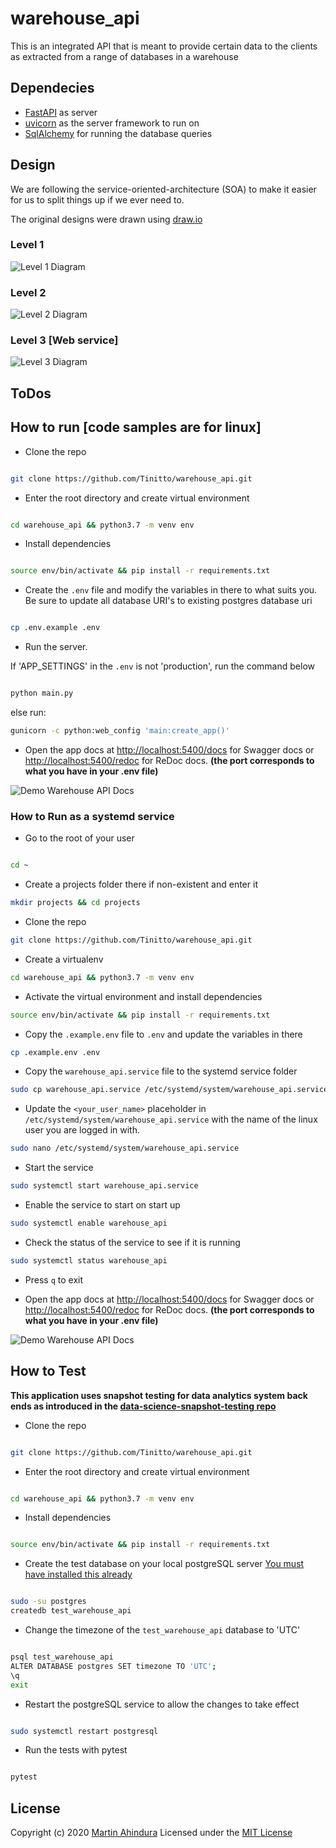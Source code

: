 # warehouse_api

This is an integrated API that is meant to provide certain data to the clients as extracted from a range of databases
in a warehouse

<!--
## Demos

- [Demo Swagger docs](https://warehouse.sopherapps.com/docs)
- [Demo ReDoc docs](https://warehouse.sopherapps.com/redoc)
-->

## Dependecies

- [FastAPI](https://fastapi.tiangolo.com/) as server
- [uvicorn](www.uvicorn.org) as the server framework to run on
- [SqlAlchemy](https://www.sqlalchemy.org/) for running the database queries

## Design

We are following the service-oriented-architecture (SOA) to make it easier for us to split things up if we ever need to.

The original designs were drawn using [draw.io](https://drive.google.com/file/d/1T_MGu49zsf7bjWeqI8cXAvPBRjrSB4NQ/view?usp=sharing)

### Level 1

![Level 1 Diagram](.designs/warehouse_api_soa_level_1.png)

### Level 2

![Level 2 Diagram](.designs/warehouse_api_soa_level_2.png)

### Level 3 [Web service]

![Level 3 Diagram](.designs/warehouse_api_soa_level_3.png)

## ToDos


## How to run [code samples are for linux]

- Clone the repo

```bash

git clone https://github.com/Tinitto/warehouse_api.git
```

- Enter the root directory and create virtual environment

```bash

cd warehouse_api && python3.7 -m venv env
```

- Install dependencies

```bash

source env/bin/activate && pip install -r requirements.txt
```

- Create the `.env` file and modify the variables in there to what suits you. Be sure to update 
all database URI's to existing postgres database uri

```bash

cp .env.example .env
```

- Run the server. 

If 'APP_SETTINGS' in the `.env` is not 'production', run the command below

```bash

python main.py
```

else run:

```bash
gunicorn -c python:web_config 'main:create_app()'
```

- Open the app docs at [http://localhost:5400/docs](http://localhost:5400/docs) for Swagger docs
 or [http://localhost:5400/redoc](http://localhost:5400/redoc) for ReDoc docs. 
 **(the port corresponds to what you have in your .env file)**
 
 
![Demo Warehouse API Docs](.designs/demo_warehouse_api.png)
 
### How to Run as a systemd service

- Go to the root of your user

```bash

cd ~
```

- Create a projects folder there if non-existent and enter it

```bash
mkdir projects && cd projects
```

- Clone the repo

```bash
git clone https://github.com/Tinitto/warehouse_api.git
```

- Create a virtualenv

```bash
cd warehouse_api && python3.7 -m venv env
```

- Activate the virtual environment and install dependencies

```bash
source env/bin/activate && pip install -r requirements.txt
```

- Copy the `.example.env` file to `.env` and update the variables in there

```bash
cp .example.env .env
```

- Copy the `warehouse_api.service` file to the systemd service folder

```bash
sudo cp warehouse_api.service /etc/systemd/system/warehouse_api.service
```

- Update the `<your_user_name>` placeholder in `/etc/systemd/system/warehouse_api.service` with the name 
of the linux user you are logged in with.

```bash
sudo nano /etc/systemd/system/warehouse_api.service
``` 

- Start the service

```bash
sudo systemctl start warehouse_api.service
```

- Enable the service to start on start up

```bash
sudo systemctl enable warehouse_api
```

- Check the status of the service to see if it is running

```bash
sudo systemctl status warehouse_api
```

- Press `q` to exit

- Open the app docs at [http://localhost:5400/docs](http://localhost:5400/docs) for Swagger docs
 or [http://localhost:5400/redoc](http://localhost:5400/redoc) for ReDoc docs. 
 **(the port corresponds to what you have in your .env file)**
 
 
![Demo Warehouse API Docs](.designs/demo_warehouse_api.png)


## How to Test

**This application uses snapshot testing for data analytics system back ends as introduced in 
the [data-science-snapshot-testing repo](https://github.com/Tinitto/data-science-snapshot-testing)**
 
- Clone the repo

```bash

git clone https://github.com/Tinitto/warehouse_api.git
```

- Enter the root directory and create virtual environment

```bash

cd warehouse_api && python3.7 -m venv env
```

- Install dependencies

```bash

source env/bin/activate && pip install -r requirements.txt
```

- Create the test database on your local postgreSQL server [You must have installed this already](https://www.postgresql.org/docs/10/tutorial-install.html)

```bash

sudo -su postgres
createdb test_warehouse_api
```

- Change the timezone of the `test_warehouse_api` database to 'UTC'

```bash

psql test_warehouse_api
ALTER DATABASE postgres SET timezone TO 'UTC';
\q
exit
```

- Restart the postgreSQL service to allow the changes to take effect

```bash

sudo systemctl restart postgresql
```

- Run the tests with pytest

```bash

pytest
```

## License

Copyright (c) 2020 [Martin Ahindura](https://github.com/Tinitto) Licensed under the [MIT License](./LICENSE)
